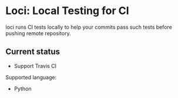 # Loci: Local Testing for CI

loci runs CI tests locally to help your commits pass such tests
before pushing remote repository.

## Current status
* Support Travis CI

Supported language:
* Python
